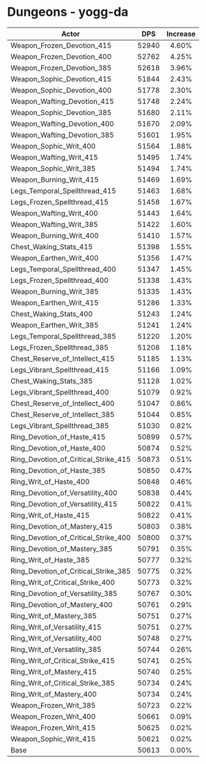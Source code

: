 # Dungeons - yogg-da
| Actor | DPS | Increase |
|---|:---:|:---:|
|Weapon_Frozen_Devotion_415|52940|4.60%|
|Weapon_Frozen_Devotion_400|52762|4.25%|
|Weapon_Frozen_Devotion_385|52618|3.96%|
|Weapon_Sophic_Devotion_415|51844|2.43%|
|Weapon_Sophic_Devotion_400|51778|2.30%|
|Weapon_Wafting_Devotion_415|51748|2.24%|
|Weapon_Sophic_Devotion_385|51680|2.11%|
|Weapon_Wafting_Devotion_400|51670|2.09%|
|Weapon_Wafting_Devotion_385|51601|1.95%|
|Weapon_Sophic_Writ_400|51564|1.88%|
|Weapon_Wafting_Writ_415|51495|1.74%|
|Weapon_Sophic_Writ_385|51494|1.74%|
|Weapon_Burning_Writ_415|51469|1.69%|
|Legs_Temporal_Spellthread_415|51463|1.68%|
|Legs_Frozen_Spellthread_415|51458|1.67%|
|Weapon_Wafting_Writ_400|51443|1.64%|
|Weapon_Wafting_Writ_385|51422|1.60%|
|Weapon_Burning_Writ_400|51410|1.57%|
|Chest_Waking_Stats_415|51398|1.55%|
|Weapon_Earthen_Writ_400|51356|1.47%|
|Legs_Temporal_Spellthread_400|51347|1.45%|
|Legs_Frozen_Spellthread_400|51338|1.43%|
|Weapon_Burning_Writ_385|51335|1.43%|
|Weapon_Earthen_Writ_415|51286|1.33%|
|Chest_Waking_Stats_400|51243|1.24%|
|Weapon_Earthen_Writ_385|51241|1.24%|
|Legs_Temporal_Spellthread_385|51220|1.20%|
|Legs_Frozen_Spellthread_385|51208|1.18%|
|Chest_Reserve_of_Intellect_415|51185|1.13%|
|Legs_Vibrant_Spellthread_415|51166|1.09%|
|Chest_Waking_Stats_385|51128|1.02%|
|Legs_Vibrant_Spellthread_400|51079|0.92%|
|Chest_Reserve_of_Intellect_400|51047|0.86%|
|Chest_Reserve_of_Intellect_385|51044|0.85%|
|Legs_Vibrant_Spellthread_385|51030|0.82%|
|Ring_Devotion_of_Haste_415|50899|0.57%|
|Ring_Devotion_of_Haste_400|50874|0.52%|
|Ring_Devotion_of_Critical_Strike_415|50873|0.51%|
|Ring_Devotion_of_Haste_385|50850|0.47%|
|Ring_Writ_of_Haste_400|50848|0.46%|
|Ring_Devotion_of_Versatility_400|50838|0.44%|
|Ring_Devotion_of_Versatility_415|50822|0.41%|
|Ring_Writ_of_Haste_415|50822|0.41%|
|Ring_Devotion_of_Mastery_415|50803|0.38%|
|Ring_Devotion_of_Critical_Strike_400|50800|0.37%|
|Ring_Devotion_of_Mastery_385|50791|0.35%|
|Ring_Writ_of_Haste_385|50777|0.32%|
|Ring_Devotion_of_Critical_Strike_385|50775|0.32%|
|Ring_Writ_of_Critical_Strike_400|50773|0.32%|
|Ring_Devotion_of_Versatility_385|50767|0.30%|
|Ring_Devotion_of_Mastery_400|50761|0.29%|
|Ring_Writ_of_Mastery_385|50751|0.27%|
|Ring_Writ_of_Versatility_415|50751|0.27%|
|Ring_Writ_of_Versatility_400|50748|0.27%|
|Ring_Writ_of_Versatility_385|50744|0.26%|
|Ring_Writ_of_Critical_Strike_415|50741|0.25%|
|Ring_Writ_of_Mastery_415|50740|0.25%|
|Ring_Writ_of_Critical_Strike_385|50734|0.24%|
|Ring_Writ_of_Mastery_400|50734|0.24%|
|Weapon_Frozen_Writ_385|50723|0.22%|
|Weapon_Frozen_Writ_400|50661|0.09%|
|Weapon_Frozen_Writ_415|50625|0.02%|
|Weapon_Sophic_Writ_415|50621|0.02%|
|Base|50613|0.00%|
